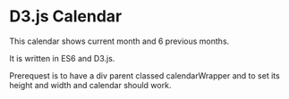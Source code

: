 # D3.js Calendar

This calendar shows current month and 6 previous months.

It is written in ES6 and D3.js.

Prerequest is to have a div parent classed calendarWrapper and to set its height and width and calendar should work.
